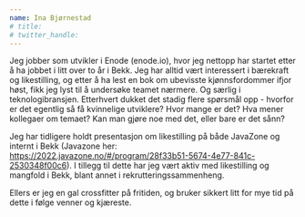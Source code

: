 ```yaml
---
name: Ina Bjørnestad
# title: 
# twitter_handle: 
---
```

Jeg jobber som utvikler i Enode (enode.io), hvor jeg nettopp har startet etter å ha jobbet i litt over to år i Bekk. Jeg har alltid vært interessert i bærekraft og likestilling, og etter å ha lest en bok om ubevisste kjønnsfordommer ifjor høst, fikk jeg lyst til å undersøke teamet nærmere. Og særlig i teknologibransjen. Etterhvert dukket det stadig flere spørsmål opp - hvorfor er det egentlig så få kvinnelige utviklere? Hvor mange er det? Hva mener kollegaer om temaet? Kan man gjøre noe med det, eller bare er det sånn?

Jeg har tidligere holdt presentasjon om likestilling på både JavaZone og internt i Bekk (Javazone her: https://2022.javazone.no/#/program/28f33b51-5674-4e77-841c-2530348f00c6). I tillegg til dette har jeg vært aktiv med likestilling og mangfold i Bekk, blant annet i rekrutteringssammenheng. 

Ellers er jeg en gal crossfitter på fritiden, og bruker sikkert litt for mye tid på dette i følge venner og kjæreste. 
